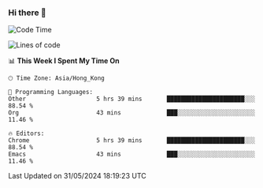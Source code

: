 ### Hi there 👋

<!--
**nicehiro/nicehiro** is a ✨ _special_ ✨ repository because its `README.md` (this file) appears on your GitHub profile.

Here are some ideas to get you started:

- 🔭 I’m currently working on ...
- 🌱 I’m currently learning ...
- 👯 I’m looking to collaborate on ...
- 🤔 I’m looking for help with ...
- 💬 Ask me about ...
- 📫 How to reach me: ...
- 😄 Pronouns: ...
- ⚡ Fun fact: ...
-->

<!--START_SECTION:waka-->
![Code Time](http://img.shields.io/badge/Code%20Time-333%20hrs%2050%20mins-blue)

![Lines of code](https://img.shields.io/badge/From%20Hello%20World%20I%27ve%20Written-2.7%20million%20lines%20of%20code-blue)

📊 **This Week I Spent My Time On** 

```text
🕑︎ Time Zone: Asia/Hong_Kong

💬 Programming Languages: 
Other                    5 hrs 39 mins       ██████████████████████░░░   88.54 % 
Org                      43 mins             ███░░░░░░░░░░░░░░░░░░░░░░   11.46 % 

🔥 Editors: 
Chrome                   5 hrs 39 mins       ██████████████████████░░░   88.54 % 
Emacs                    43 mins             ███░░░░░░░░░░░░░░░░░░░░░░   11.46 % 
```


 Last Updated on 31/05/2024 18:19:23 UTC
<!--END_SECTION:waka-->
